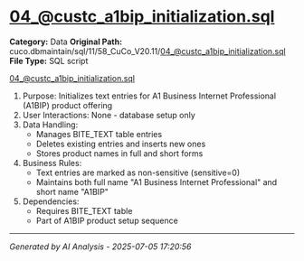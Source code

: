 # 04_@custc_a1bip_initialization.sql

**Category:** Data
**Original Path:** cuco.dbmaintain/sql/11/58_CuCo_V20.11/04_@custc_a1bip_initialization.sql
**File Type:** SQL script

04_@custc_a1bip_initialization.sql
1. Purpose: Initializes text entries for A1 Business Internet Professional (A1BIP) product offering
2. User Interactions: None - database setup only
3. Data Handling:
   - Manages BITE_TEXT table entries
   - Deletes existing entries and inserts new ones
   - Stores product names in full and short forms
4. Business Rules:
   - Text entries are marked as non-sensitive (sensitive=0)
   - Maintains both full name "A1 Business Internet Professional" and short name "A1BIP"
5. Dependencies:
   - Requires BITE_TEXT table
   - Part of A1BIP product setup sequence

---
*Generated by AI Analysis - 2025-07-05 17:20:56*
